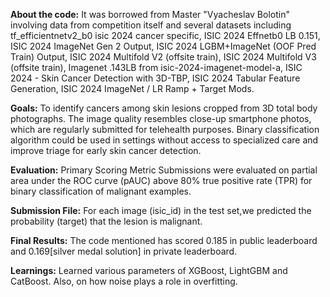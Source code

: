 **About the code:** 
It was borrowed from Master "Vyacheslav Bolotin" involving data from competition itself and several datasets including tf_efficientnetv2_b0 isic 2024 cancer specific, ISIC 2024 Effnetb0 LB 0.151, ISIC 2024 ImageNet Gen 2 Output, ISIC 2024 LGBM+ImageNet (OOF Pred Train) Output, ISIC 2024 Multifold V2 (offsite train), ISIC 2024 Multifold V3 (offsite train), Imagenet .143LB from isic-2024-imagenet-model-a, ISIC 2024 - Skin Cancer Detection with 3D-TBP, ISIC 2024 Tabular Feature Generation, ISIC 2024 ImageNet / LR Ramp + Target Mods.

**Goals:**
To identify cancers among skin lesions cropped from 3D total body photographs.
The image quality resembles close-up smartphone photos, which are regularly submitted for telehealth purposes.
Binary classification algorithm could be used in settings without access to specialized care and improve triage for early skin cancer detection.

**Evaluation:**
Primary Scoring Metric
Submissions were evaluated on partial area under the ROC curve (pAUC) above 80% true positive rate (TPR) for binary classification of malignant examples.

**Submission File:**
For each image (isic_id) in the test set,we predicted the probability (target) that the lesion is malignant.

**Final Results:**
The code mentioned has scored 0.185 in public leaderboard and 0.169[silver medal solution] in private leaderboard.

**Learnings:**
Learned various parameters of XGBoost, LightGBM and CatBoost. Also, on how noise plays a role in overfitting.
